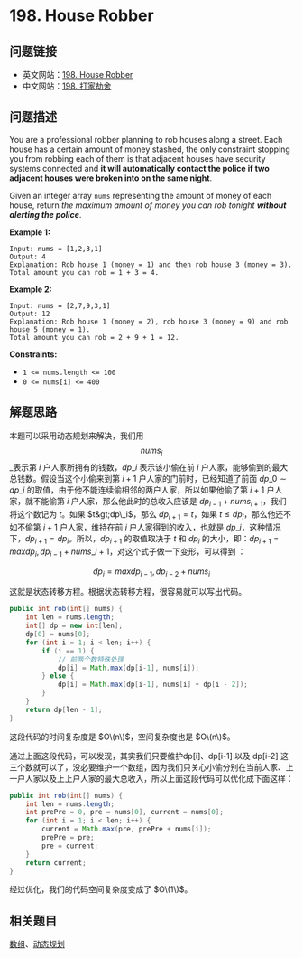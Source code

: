 # 198. House Robber

## 问题链接

* 英文网站：[198. House Robber](https://leetcode.com/problems/house-robber/)
* 中文网站：[198. 打家劫舍](https://leetcode-cn.com/problems/house-robber/)

## 问题描述

You are a professional robber planning to rob houses along a street. Each house has a certain amount of money stashed, the only constraint stopping you from robbing each of them is that adjacent houses have security systems connected and **it will automatically contact the police if two adjacent houses were broken into on the same night**.

Given an integer array `nums` representing the amount of money of each house, return _the maximum amount of money you can rob tonight **without alerting the police**_.

**Example 1:**

```text
Input: nums = [1,2,3,1]
Output: 4
Explanation: Rob house 1 (money = 1) and then rob house 3 (money = 3).
Total amount you can rob = 1 + 3 = 4.
```

**Example 2:**

```text
Input: nums = [2,7,9,3,1]
Output: 12
Explanation: Rob house 1 (money = 2), rob house 3 (money = 9) and rob house 5 (money = 1).
Total amount you can rob = 2 + 9 + 1 = 12.
```

**Constraints:**

* `1 <= nums.length <= 100`
* `0 <= nums[i] <= 400`

## 解题思路

本题可以采用动态规划来解决，我们用 $$nums_i$$ _表示第 $i$ 户人家所拥有的钱数，$dp\_i$ 表示该小偷在前 $i$ 户人家，能够偷到的最大总钱数。假设当这个小偷来到第 $i+1$ 户人家的门前时，已经知道了前面 $dp\_0\sim dp\_i$ 的取值，由于他不能连续偷相邻的两户人家，所以如果他偷了第 $i+1$ 户人家，就不能偷第 $i$ 户人家，那么他此时的总收入应该是 $dp_{i-1}+nums_{i+1}$，我们将这个数记为 $t$。如果 $t&gt;dp\_i$，那么 $dp_{i+1}=t$，如果 $t\le dp_i$，那么他还不如不偷第 $i+1$ 户人家，维持在前 $i$ 户人家得到的收入，也就是 $dp\_i$，这种情况下，$dp_{i+1}=dp_i$。所以，$dp_{i+1}$ 的取值取决于 $t$ 和 $dp_i$ 的大小，即：$dp_{i+1}=max{dp_i, dp_{i-1}+nums\_{i+1}}$，对这个式子做一下变形，可以得到 ：

$$
dp_i=max{dp_{i-1}, dp_{i-2}+nums_i}
$$

这就是状态转移方程。根据状态转移方程，很容易就可以写出代码。

```java
public int rob(int[] nums) {
    int len = nums.length;
    int[] dp = new int[len];
    dp[0] = nums[0];
    for (int i = 1; i < len; i++) {
        if (i == 1) {
            // 前两个数特殊处理
            dp[i] = Math.max(dp[i-1], nums[i]);
        } else {
            dp[i] = Math.max(dp[i-1], nums[i] + dp[i - 2]);
        }
    }
    return dp[len - 1];
}
```

这段代码的时间复杂度是 $O\(n\)$，空间复杂度也是 $O\(n\)$。

通过上面这段代码，可以发现，其实我们只要维护dp\[i\]、dp\[i-1\] 以及 dp\[i-2\] 这三个数就可以了，没必要维护一个数组，因为我们只关心小偷分别在当前人家、上一户人家以及上上户人家的最大总收入，所以上面这段代码可以优化成下面这样：

```java
public int rob(int[] nums) {
    int len = nums.length;
    int prePre = 0, pre = nums[0], current = nums[0];
    for (int i = 1; i < len; i++) {
        current = Math.max(pre, prePre + nums[i]);
        prePre = pre;
        pre = current;
    }
    return current;
}
```

经过优化，我们的代码空间复杂度变成了 $O\(1\)$。

## 相关题目

[数组](https://leetcode.com/tag/array/)、[动态规划](https://leetcode.com/tag/dynamic-programming/)

